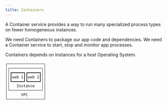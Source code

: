 ```yaml
---
title: Containers
---
```


A Container service provides a way to run many specialized process types on fewer homogeneous instances.

We need Containers to package our app code and dependencies. We need a Container service to start, stop and monitor app processes.

Containers depends on Instances for a host Operating System.

```
┌────────────────┐
│┌──────────────┐│
││┏━━━━━┓┏━━━━━┓││
││┃web 1┃┃web 2┃││
││┗━━━━━┛┗━━━━━┛││
││   Instance   ││
│└──────────────┘│
│      VPC       │
└────────────────┘
```